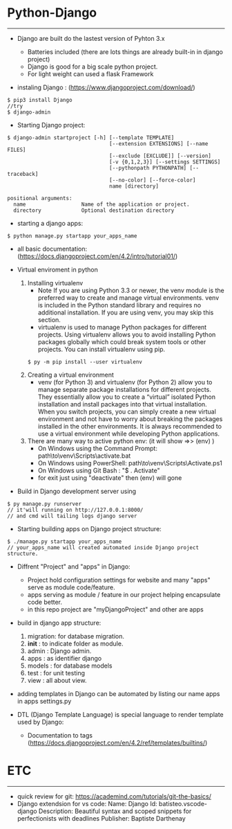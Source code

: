 # Python-Django
----------------
* Django are built do the lastest version of Pyhton 3.x
    - Batteries included (there are lots things are already built-in in django project)
    - Django is good for a big scale python project.
    - For light weight can used a flask Framework

* instaling Django : (https://www.djangoproject.com/download/)
```console
$ pip3 install Django
//try
$ django-admin
```
* Starting Django project:
```console
$ django-admin startproject [-h] [--template TEMPLATE]
                                 [--extension EXTENSIONS] [--name FILES]
                                 [--exclude [EXCLUDE]] [--version]
                                 [-v {0,1,2,3}] [--settings SETTINGS]
                                 [--pythonpath PYTHONPATH] [--traceback]
                                 [--no-color] [--force-color]
                                 name [directory]

positional arguments:
  name                  Name of the application or project.
  directory             Optional destination directory

```
* starting a django apps:
```
$ python manage.py startapp your_apps_name
```
* all basic documentation:(https://docs.djangoproject.com/en/4.2/intro/tutorial01/)

* Virtual enviroment in python
    1. Installing virtualenv
        - Note If you are using Python 3.3 or newer, the venv module is the preferred way to create and manage virtual environments. venv is included in the Python standard library and requires no additional installation. If you are using venv, you may skip this section.
        - virtualenv is used to manage Python packages for different projects. Using virtualenv allows you to avoid installing Python packages globally which could break system tools or other projects. You can install virtualenv using pip.
        ```console
        $ py -m pip install --user virtualenv
        ```
    2. Creating a virtual environment
        - venv (for Python 3) and virtualenv (for Python 2) allow you to manage separate package installations for different projects. They essentially allow you to create a “virtual” isolated Python installation and install packages into that virtual installation. When you switch projects, you can simply create a new virtual environment and not have to worry about breaking the packages installed in the other environments. It is always recommended to use a virtual environment while developing Python applications.
    3. There are many way to active python env: (it will show =>> (env) )
        * On Windows using the Command Prompt: path\to\venv\Scripts\activate.bat
        * On Windows using PowerShell: path\to\venv\Scripts\Activate.ps1
        * On Windows using Git Bash : "$ . Activate"
        * for exit just using "deactivate" then (env) will gone

* Build in Django development server using
```console
$ py manage.py runserver
// it'will running on http://127.0.0.1:8000/
// and cmd will tailing logs django server
```

* Starting building apps on Django project structure:
```console
$ ./manage.py startapp your_apps_name
// your_apps_name will created automated inside Django project structure.
```
* Diffrent "Project" and "apps" in Django:
    - Project hold configuration settings for website and many "apps" serve as module code/feature.
    - apps serving as module / feature in our project helping encapsulate code better.
    - in this repo project are "myDjangoProject" and other are apps

* build in django app structure:
    1. migration: for database migration.
    2. __init__ : to indicate folder as module.
    3. admin    : Django admin.
    4. apps     : as identifier django
    5. models   : for database models
    5. test     : for unit testing
    5. view     : all about view.

* adding templates in Django can be automated by listing our name apps in apps settings.py
* DTL (Django Template Language) is special language to render template used by Django:
    - Documentation to tags (https://docs.djangoproject.com/en/4.2/ref/templates/builtins/)

# ETC
-----
* quick review for git: https://academind.com/tutorials/git-the-basics/
* Django extendsion for vs code:
    Name: Django
    Id: batisteo.vscode-django
    Description: Beautiful syntax and scoped snippets for perfectionists with deadlines
    Publisher: Baptiste Darthenay